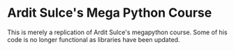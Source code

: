 # Ardit Sulce's Mega Python Course
This is merely a replication of Ardit Sulce's megapython course. Some of his code is no longer functional as libraries have been updated.


